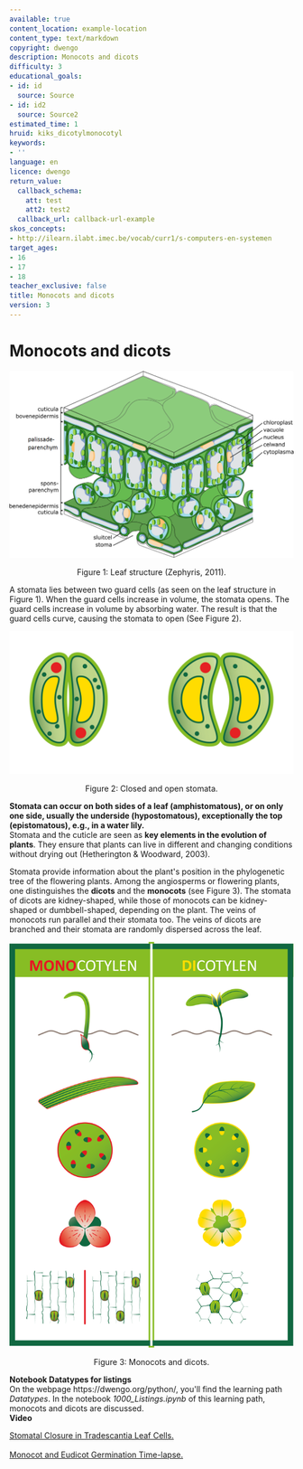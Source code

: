 ```yaml
---
available: true
content_location: example-location
content_type: text/markdown
copyright: dwengo
description: Monocots and dicots
difficulty: 3
educational_goals:
- id: id
  source: Source
- id: id2
  source: Source2
estimated_time: 1
hruid: kiks_dicotylmonocotyl
keywords:
- ''
language: en
licence: dwengo
return_value:
  callback_schema:
    att: test
    att2: test2
  callback_url: callback-url-example
skos_concepts:
- http://ilearn.ilabt.imec.be/vocab/curr1/s-computers-en-systemen
target_ages:
- 16
- 17
- 18
teacher_exclusive: false
title: Monocots and dicots
version: 3
---
```

# Monocots and dicots

![](embed/bladstructuur.png "Leaf structure")
<figure>
    <figcaption align = "center">Figure 1: Leaf structure (Zephyris, 2011).</figcaption>
</figure>

A stomata lies between two guard cells (as seen on the leaf structure in Figure 1). When the guard cells increase in volume, the stomata opens. The guard cells increase in volume by absorbing water. The result is that the guard cells curve, causing the stomata to open (See Figure 2).

![](embed/stomata.png "Stomata")
<figure>
    <figcaption align = "center">Figure 2: Closed and open stomata.</figcaption>
</figure>

**Stomata can occur on both sides of a leaf (amphistomatous), or on only one side, usually the underside (hypostomatous), exceptionally the top (epistomatous), e.g., in a water lily.**<br>
Stomata and the cuticle are seen as **key elements in the evolution of plants**. They ensure that plants can live in different and changing conditions without drying out (Hetherington & Woodward, 2003).

Stomata provide information about the plant's position in the phylogenetic tree of the flowering plants. Among the angiosperms or flowering plants, one distinguishes the **dicots** and the **monocots** (see Figure 3). The stomata of dicots are kidney-shaped, while those of monocots can be kidney-shaped or dumbbell-shaped, depending on the plant. The veins of monocots run parallel and their stomata too. The veins of dicots are branched and their stomata are randomly dispersed across the leaf.

![](embed/cotylen.png "Monocot and dicot")
<figure>
    <figcaption align = "center">Figure 3: Monocots and dicots.</figcaption>
</figure>

<div class="alert alert-box alert-success">
    <strong>Notebook Datatypes for listings</strong><br>
    On the webpage https://dwengo.org/python/, you'll find the learning path <em>Datatypes</em>. In the notebook <em>1000_Listings.ipynb</em> of this learning path, monocots and dicots are discussed.
</div> 

<div class="alert alert-box alert-success">
<strong>Video</strong><br>

[Stomatal Closure in Tradescantia Leaf Cells.](https://youtu.be/AwyrqfNTuxQ "davcjal, 2015")<br><br>
[Monocot and Eudicot Germination Time-lapse.](https://youtu.be/WbG5zu2Vw0I "Sci- Inspi, 2018")
</div>
